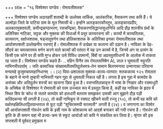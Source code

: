 +++
title = "१६ विश्वेश्वर पाण्डेय : रोमावलीशतक"

+++
विश्वेश्वर पाण्डेय अठारहवीं शताब्दी के उल्लेख्य तार्किक, आलंकारिक, वैयाकरण तथा कवि हैं। ये अल्मोड़ा जिले के पाटिया ग्राम के मूल निवासी थे। इन्होंने अलङ्कारकौस्तुभ, अलङ्कारप्रदीप, अलकारमुक्तावली, कवीन्द्रकण्ठाभरण, रसचन्द्रिका, वैयाकरणसिद्धान्तसुधानिधि आदि प्रौढ़ शास्त्रीय ग्रंथों के अतिरिक्त नाटिका, सट्टक और मुक्तक की विधाओं में प्रचुर काव्यरचना की। काव्यों में काव्यतिलक, काव्यरत्न, वक्षोजशतक, षड्जातुवर्णन तथा होलिकाशतक के अतिरिक्त इनका रोमावलीशतक तथा आर्यासप्तशती उल्लेखनीय रचनाएं
हैं।
रोमालीशतक में उत्प्रेक्षा या कल्पना की उड़ान है। नायिका के देह-सौंदर्य का चमत्कारमय वर्णन करने वाले काव्यों की परंपरा में यह उन काव्यों में है, जिनमें अंग या प्रत्यंग के किसी एक कोने पर ही कवि मुग्ध होकर उसे विविध उपमानों, बिंबों या अप्रस्तुतविधानों के आलोक में ताकता रह जाता है। विश्वेश्वर पाण्डेय कहते हैं- ..
वहिन विनैव तव रोमलतामिषेण AL लाल र घूमावली स्फुरति नाभिगभीरदर्याम् । जति कामाजिक
संख्यामतीतमतिदुर्लभमत्र-तेन सामान बिलगमनाया उन्मानाका परिवाना मन्यामहे कुसुमचापमहानिधानम् ।। (२) पिया-प्रशालाला
मुक्तक-काव्य-परम्परा: शतककाव्य
१२५ रोमलता के बहाने से मानो तुम्हारी नाभिरूपी गहन गुहा से धुमावली निकल रही है। लगता है इस गुहा में कामदेव के असंख्य और अतिदुर्लभ शस्त्रों का खजाना छिपा हुआ है।
वसन्ततिलकावृत्त में भाषा के निखार और रसमाधुरी के अभिषेक से विश्वेश्वर ने रोमावली को परम उज्ज्वल रूप में प्रस्तुत किया है, कहीं वह नायिका के हृदय में स्थित शिव के क्रोध से जलते कामदेव को हलधारी बलराम समझकर उसकी आग बुझाने दौड़ पड़ी कलिंदकन्या सी लगती है (२४), तो कहीं नाभिकूप से रसघट खीचने वाली रज्जु (१०), तो कभी वह कवि को वक्षोरुहक्षितिधरद्वितयान्तराल से फूट पड़ी "शुचिरसमयी सरस्वती" लगती है (२४)। व जगागागा का
विश्वेर की आर्यासप्तशती गोवर्धन कवि के इसी नाम के कोशकाव्य को आदर्श बनाकर की गयी रचना है। गोवर्धन की कृति के ही समान यहां भी व्रज्या-क्रम से स्फुट आर्याओं को कवि ने संकलित कर लिया है। श्रृंगार की इस सप्तशती में पूर्ववत् प्रमुखता
म